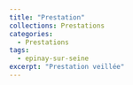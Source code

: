 ```yaml
---
title: "Prestation"
collections: Prestations
categories:
  - Prestations
tags:
  - epinay-sur-seine
excerpt: "Prestation veillée"
---
```



